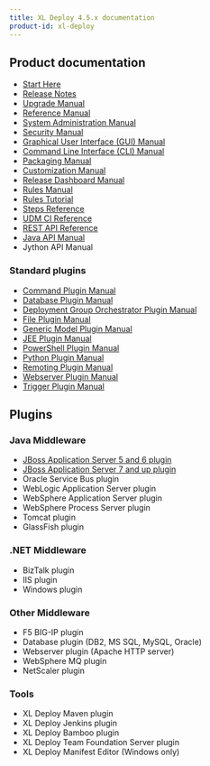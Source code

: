 ```yaml
---
title: XL Deploy 4.5.x documentation
product-id: xl-deploy
---
```


## Product documentation

* [Start Here](starthere.html)
* [Release Notes](releasenotes.html)
* [Upgrade Manual](upgrademanual.html)
* [Reference Manual](referencemanual.html)
* [System Administration Manual](systemadminmanual.html)
* [Security Manual](securitymanual.html)
* [Graphical User Interface (GUI) Manual](guimanual.html)
* [Command Line Interface (CLI) Manual](climanual.html)
* [Packaging Manual](packagingmanual.html)
* [Customization Manual](customizationmanual.html)
* [Release Dashboard Manual](releasedashboardmanual.html)
* [Rules Manual](rulesmanual.html)
* [Rules Tutorial](rulestutorial.html)
* [Steps Reference](referencesteps.html)
* [UDM CI Reference](udmcireference.html)
* [REST API Reference](rest-api)
* [Java API Manual](xldeployjavaapimanual.html)
* Jython API Manual

### Standard plugins

* [Command Plugin Manual](commandPluginManual.html)
* [Database Plugin Manual](databasePluginManual.html)
* [Deployment Group Orchestrator Plugin Manual](groupOrchestratorPluginManual.html)
* [File Plugin Manual](filePluginManual.html)
* [Generic Model Plugin Manual](genericPluginManual.html)
* [JEE Plugin Manual](jeePluginManual.html)
* [PowerShell Plugin Manual](powershellPluginManual.html)
* [Python Plugin Manual](pythonPluginManual.html)
* [Remoting Plugin Manual](remotingPluginManual.html)
* [Webserver Plugin Manual](webserverPluginManual.html)
* [Trigger Plugin Manual](triggerPluginManual.html)

## Plugins

### Java Middleware

* [JBoss Application Server 5 and 6 plugin](xl-deploy-jbossas-plugin/4.0.x/jbossPluginManual.html)
* [JBoss Application Server 7 and up plugin](xl-deploy-jbossdm-plugin/4.5.x/jbossDomainPluginManual.html)
* Oracle Service Bus plugin
* WebLogic Application Server plugin
* WebSphere Application Server plugin
* WebSphere Process Server plugin
* Tomcat plugin
* GlassFish plugin

### .NET Middleware

* BizTalk plugin
* IIS plugin
* Windows plugin

### Other Middleware

* F5 BIG-IP plugin
* Database plugin (DB2, MS SQL, MySQL, Oracle)
* Webserver plugin (Apache HTTP server)
* WebSphere MQ plugin
* NetScaler plugin

### Tools

* XL Deploy Maven plugin
* XL Deploy Jenkins plugin
* XL Deploy Bamboo plugin
* XL Deploy Team Foundation Server plugin
* XL Deploy Manifest Editor (Windows only)
